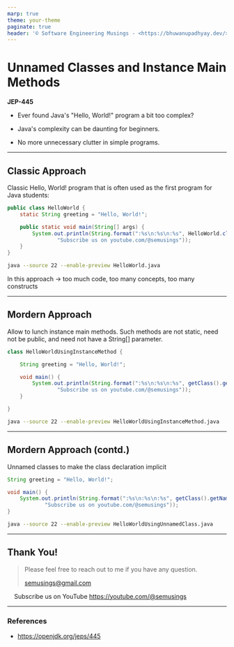 ```yaml
---
marp: true
theme: your-theme
paginate: true
header: '© Software Engineering Musings - <https://bhuwanupadhyay.dev/> - subscribe us on <https://youtube.com/@semusings>'
---
```


<style> section { overflow: auto; display: block; width: 100%; height: 100%; } </style>

# Unnamed Classes and Instance Main Methods

**JEP-445**

-  Ever found Java's "Hello, World!" program a bit too complex?

- Java's complexity can be daunting for beginners.

- No more unnecessary clutter in simple programs.

---

## Classic Approach

Classic Hello, World! program that is often used as the first program for Java students:

```java
public class HelloWorld { 
    static String greeting = "Hello, World!";

    public static void main(String[] args) {
        System.out.println(String.format(":%s\n:%s\n:%s", HelloWorld.class.getName(), greeting,
                "Subscribe us on youtube.com/@semusings"));        
    }
}
```

```bash
java --source 22 --enable-preview HelloWorld.java
```

In this approach -> too much code, too many concepts, too many constructs 

---

## Mordern Approach

Allow to lunch instance main methods. Such methods are not static, need not be public, and need not have a String[] parameter. 

```java
class HelloWorldUsingInstanceMethod {

    String greeting = "Hello, World!";

    void main() {
        System.out.println(String.format(":%s\n:%s\n:%s", getClass().getName(), greeting,
                "Subscribe us on youtube.com/@semusings"));
    }

}
```

```bash
java --source 22 --enable-preview HelloWorldUsingInstanceMethod.java
```

---

## Mordern Approach (contd.)

Unnamed classes to make the class declaration implicit

```java
String greeting = "Hello, World!";

void main() {
    System.out.println(String.format(":%s\n:%s\n:%s", getClass().getName(), greeting,
            "Subscribe us on youtube.com/@semusings"));
}
```

```bash
java --source 22 --enable-preview HelloWorldUsingUnnamedClass.java
```

---

## Thank You!

> Please feel free to reach out to me if you have any question.
>
> semusings@gmail.com

&nbsp;
&nbsp;
Subscribe us on YouTube <https://youtube.com/@semusings>


---

### References

- <https://openjdk.org/jeps/445>